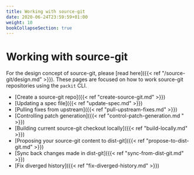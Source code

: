 ```yaml
---
title: Working with source-git
date: 2020-06-24T23:59:59+01:00
weight: 10
bookCollapseSection: true
---
```


# Working with source-git

For the design concept of source-git, please [read here]({{< ref
"/source-git/design.md" >}}). These pages are focused on how to work
source-git repositories using the `packit` CLI.

* [Create a source-git repo]({{< ref "create-source-git.md" >}})
* [Updating a spec file]({{< ref "update-spec.md" >}})
* [Pulling fixes from upstream]({{< ref "pull-upstream-fixes.md" >}})
* [Controlling patch generation]({{< ref "control-patch-generation.md " >}})
* [Building current source-git checkout locally]({{< ref "build-locally.md" >}})
* [Proposing your source-git content to dist-git]({{< ref "propose-to-dist-git.md" >}})
* [Sync back changes made in dist-git]({{< ref "sync-from-dist-git.md" >}})
* [Fix diverged history]({{< ref "fix-diverged-history.md" >}})
